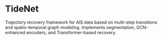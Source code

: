 # TideNet
Trajectory recovery framework for AIS data based on multi-step transitions and spatio-temporal graph modeling. Implements segmentation, GCN-enhanced encoders, and Transformer-based recovery.
